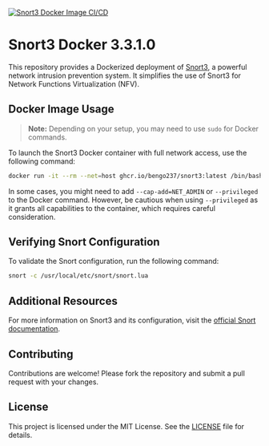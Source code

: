 [![Snort3 Docker Image CI/CD](https://github.com/bengo237/snort-docker/actions/workflows/build-snort3.yml/badge.svg)](https://github.com/bengo237/snort-docker/actions/workflows/build-snort3.yml)
# Snort3 Docker  3.3.1.0

This repository provides a Dockerized deployment of [Snort3](https://www.snort.org/), a powerful network intrusion prevention system. It simplifies the use of Snort3 for Network Functions Virtualization (NFV).

## Docker Image Usage

> **Note:** Depending on your setup, you may need to use `sudo` for Docker commands.

To launch the Snort3 Docker container with full network access, use the following command:

```bash
docker run -it --rm --net=host ghcr.io/bengo237/snort3:latest /bin/bash
```

In some cases, you might need to add `--cap-add=NET_ADMIN` or `--privileged` to the Docker command. However, be cautious when using `--privileged` as it grants all capabilities to the container, which requires careful consideration.

## Verifying Snort Configuration

To validate the Snort configuration, run the following command:

```bash
snort -c /usr/local/etc/snort/snort.lua
```

## Additional Resources

For more information on Snort3 and its configuration, visit the [official Snort documentation](https://www.snort.org/documents).

## Contributing

Contributions are welcome! Please fork the repository and submit a pull request with your changes.

## License

This project is licensed under the MIT License. See the [LICENSE](LICENSE) file for details.
